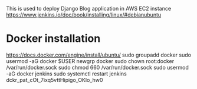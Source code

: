 This is used to deploy Django Blog application in AWS EC2 instance
https://www.jenkins.io/doc/book/installing/linux/#debianubuntu

# Docker installation
https://docs.docker.com/engine/install/ubuntu/
sudo groupadd docker
sudo usermod -aG docker $USER
newgrp docker
sudo chown root:docker /var/run/docker.sock
sudo chmod 660 /var/run/docker.sock
sudo usermod -aG docker jenkins
sudo systemctl restart jenkins
dckr_pat_cOt_7ixq5vttHipigo_OKlo_hw0